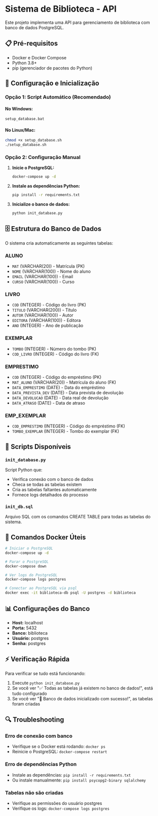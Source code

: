 # Sistema de Biblioteca - API

Este projeto implementa uma API para gerenciamento de biblioteca com banco de dados PostgreSQL.

## 📋 Pré-requisitos

- Docker e Docker Compose
- Python 3.8+
- pip (gerenciador de pacotes do Python)

## 🚀 Configuração e Inicialização

### Opção 1: Script Automático (Recomendado)

#### No Windows:

```bash
setup_database.bat
```

#### No Linux/Mac:

```bash
chmod +x setup_database.sh
./setup_database.sh
```

### Opção 2: Configuração Manual

1. **Inicie o PostgreSQL:**

   ```bash
   docker-compose up -d
   ```

2. **Instale as dependências Python:**

   ```bash
   pip install -r requirements.txt
   ```

3. **Inicialize o banco de dados:**
   ```bash
   python init_database.py
   ```

## 🗄️ Estrutura do Banco de Dados

O sistema cria automaticamente as seguintes tabelas:

### ALUNO

- `MAT` (VARCHAR(20)) - Matrícula (PK)
- `NOME` (VARCHAR(100)) - Nome do aluno
- `EMAIL` (VARCHAR(100)) - Email
- `CURSO` (VARCHAR(100)) - Curso

### LIVRO

- `COD` (INTEGER) - Código do livro (PK)
- `TITULO` (VARCHAR(200)) - Título
- `AUTOR` (VARCHAR(100)) - Autor
- `EDITORA` (VARCHAR(100)) - Editora
- `ANO` (INTEGER) - Ano de publicação

### EXEMPLAR

- `TOMBO` (INTEGER) - Número do tombo (PK)
- `COD_LIVRO` (INTEGER) - Código do livro (FK)

### EMPRESTIMO

- `COD` (INTEGER) - Código do empréstimo (PK)
- `MAT_ALUNO` (VARCHAR(20)) - Matrícula do aluno (FK)
- `DATA_EMPRESTIMO` (DATE) - Data do empréstimo
- `DATA_PREVISTA_DEV` (DATE) - Data prevista de devolução
- `DATA_DEVOLUCAO` (DATE) - Data real de devolução
- `DATA_ATRASO` (DATE) - Data de atraso

### EMP_EXEMPLAR

- `COD_EMPRESTIMO` (INTEGER) - Código do empréstimo (FK)
- `TOMBO_EXEMPLAR` (INTEGER) - Tombo do exemplar (FK)

## 🔧 Scripts Disponíveis

### `init_database.py`

Script Python que:

- Verifica conexão com o banco de dados
- Checa se todas as tabelas existem
- Cria as tabelas faltantes automaticamente
- Fornece logs detalhados do processo

### `init_db.sql`

Arquivo SQL com os comandos CREATE TABLE para todas as tabelas do sistema.

## 🐳 Comandos Docker Úteis

```bash
# Iniciar o PostgreSQL
docker-compose up -d

# Parar o PostgreSQL
docker-compose down

# Ver logs do PostgreSQL
docker-compose logs postgres

# Conectar ao PostgreSQL via psql
docker exec -it biblioteca-db psql -U postgres -d biblioteca
```

## 📊 Configurações do Banco

- **Host:** localhost
- **Porta:** 5432
- **Banco:** biblioteca
- **Usuário:** postgres
- **Senha:** postgres

## ⚡ Verificação Rápida

Para verificar se tudo está funcionando:

1. Execute `python init_database.py`
2. Se você ver "✅ Todas as tabelas já existem no banco de dados!", está tudo configurado
3. Se você ver "🎉 Banco de dados inicializado com sucesso!", as tabelas foram criadas

## 🔍 Troubleshooting

### Erro de conexão com banco

- Verifique se o Docker está rodando: `docker ps`
- Reinicie o PostgreSQL: `docker-compose restart`

### Erro de dependências Python

- Instale as dependências: `pip install -r requirements.txt`
- Ou instale manualmente: `pip install psycopg2-binary sqlalchemy`

### Tabelas não são criadas

- Verifique as permissões do usuário postgres
- Verifique os logs: `docker-compose logs postgres`
